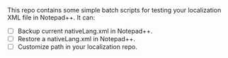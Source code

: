 This repo contains some simple batch scripts for testing your localization XML file in Notepad++. It can:

- [ ] Backup current nativeLang.xml in Notepad++.
- [ ] Restore a nativeLang.xml in Notepad++.
- [ ] Customize path in your localization repo.
